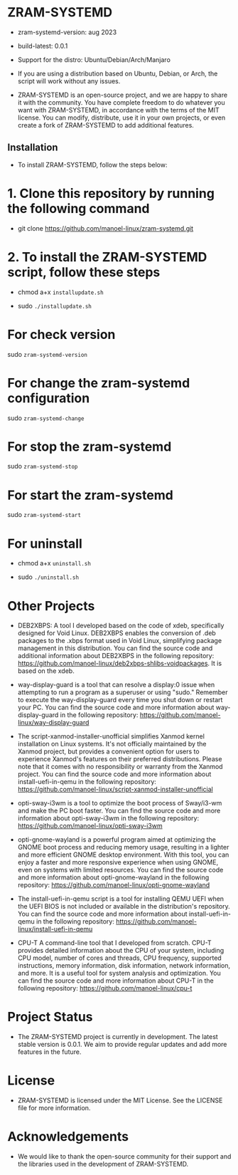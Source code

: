 # ZRAM-SYSTEMD

- zram-systemd-version: aug 2023

- build-latest: 0.0.1

- Support for the distro: Ubuntu/Debian/Arch/Manjaro

- If you are using a distribution based on Ubuntu, Debian, or Arch, the script will work without any issues.

- ZRAM-SYSTEMD is an open-source project, and we are happy to share it with the community. You have complete freedom to do whatever you want with ZRAM-SYSTEMD, in accordance with the terms of the MIT license. You can modify, distribute, use it in your own projects, or even create a fork of ZRAM-SYSTEMD to add additional features.

## Installation

- To install ZRAM-SYSTEMD, follow the steps below:

# 1. Clone this repository by running the following command

- git clone https://github.com/manoel-linux/zram-systemd.git

# 2. To install the ZRAM-SYSTEMD script, follow these steps

- chmod a+x `installupdate.sh`

- sudo `./installupdate.sh`

# For check version

sudo `zram-systemd-version`

# For change the zram-systemd configuration

sudo `zram-systemd-change`

# For stop the zram-systemd

sudo `zram-systemd-stop`

# For start the zram-systemd

sudo `zram-systemd-start`

# For uninstall

- chmod a+x `uninstall.sh`

- sudo `./uninstall.sh`

# Other Projects

- DEB2XBPS: A tool I developed based on the code of xdeb, specifically designed for Void Linux. DEB2XBPS enables the conversion of .deb packages to the .xbps   format used in Void Linux, simplifying package management in this distribution. You can find the source code and additional information about DEB2XBPS in the  following repository: https://github.com/manoel-linux/deb2xbps-shlibs-voidpackages. It is based on the xdeb.

- way-display-guard is a tool that can resolve a display:0 issue when attempting to run a program as a superuser or using "sudo." Remember to execute the way-display-guard every time you shut down or restart your PC. You can find the source code and more information about way-display-guard in the following repository: https://github.com/manoel-linux/way-display-guard

- The script-xanmod-installer-unofficial simplifies Xanmod kernel installation on Linux systems. It's not officially maintained by the Xanmod project, but provides a convenient option for users to experience Xanmod's features on their preferred distributions. Please note that it comes with no responsibility or warranty from the Xanmod project. You can find the source code and more information about install-uefi-in-qemu in the following repository: https://github.com/manoel-linux/script-xanmod-installer-unofficial

- opti-sway-i3wm is a tool to optimize the boot process of Sway/i3-wm and make the PC boot faster. You can find the source code and more information about opti-sway-i3wm in the following repository: https://github.com/manoel-linux/opti-sway-i3wm

- opti-gnome-wayland is a powerful program aimed at optimizing the GNOME boot process and reducing memory usage, resulting in a lighter and more efficient GNOME  desktop environment. With this tool, you can enjoy a faster and more responsive experience when using GNOME, even on systems with limited resources. You can find the source code and more information about opti-gnome-wayland in the following repository: https://github.com/manoel-linux/opti-gnome-wayland

- The install-uefi-in-qemu script is a tool for installing QEMU UEFI when the UEFI BIOS is not included or available in the distribution's repository. You can find the source code and more information about install-uefi-in-qemu in the following repository: https://github.com/manoel-linux/install-uefi-in-qemu

- CPU-T A command-line tool that I developed from scratch. CPU-T provides detailed information about the CPU of your system, including CPU model, number of cores and threads, CPU frequency, supported instructions, memory information, disk information, network information, and more. It is a useful tool for system analysis and optimization. You can find the source code and more information about CPU-T in the following repository: https://github.com/manoel-linux/cpu-t

# Project Status

- The ZRAM-SYSTEMD project is currently in development. The latest stable version is 0.0.1. We aim to provide regular updates and add more features in the future.

# License

- ZRAM-SYSTEMD is licensed under the MIT License. See the LICENSE file for more information.

# Acknowledgements

- We would like to thank the open-source community for their support and the libraries used in the development of ZRAM-SYSTEMD.
